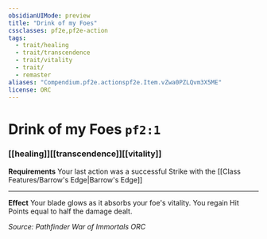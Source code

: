 ```yaml
---
obsidianUIMode: preview
title: "Drink of my Foes"
cssclasses: pf2e,pf2e-action
tags:
  - trait/healing
  - trait/transcendence
  - trait/vitality
  - trait/
  - remaster
aliases: "Compendium.pf2e.actionspf2e.Item.vZwa0PZLQvm3X5ME"
license: ORC
---
```

# Drink of my Foes `pf2:1`

### [[healing]][[transcendence]][[vitality]]






**Requirements** Your last action was a successful Strike with the [[Class Features/Barrow's Edge|Barrow's Edge]]

* * *

**Effect** Your blade glows as it absorbs your foe's vitality. You regain Hit Points equal to half the damage dealt.

*Source: Pathfinder War of Immortals*
*ORC*